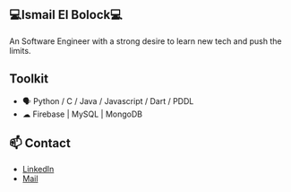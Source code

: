 ## 💻Ismail El Bolock💻

An Software Engineer with a strong desire to learn new tech and push the limits.

## Toolkit

* 🗣 Python / C / Java / Javascript / Dart / PDDL
* ☁ Firebase | MySQL | MongoDB

## 📫 Contact
- [LinkedIn](https://www.linkedin.com/in/ismail-el-bolock-92b728159/)
- [Mail](ismailelbolock@gmail.com)
